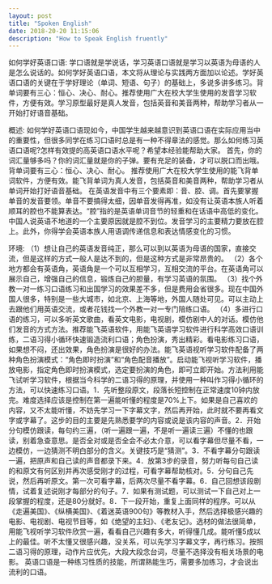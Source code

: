 ```yaml
---
layout: post
title: "Spoken English"
date: 2018-20-20 11:15:06 
description: "How to Speak English fruently"
---
```

如何学好英语口语:
学口语就是学说话，学习英语口语就是学习以英语为母语的人是怎么说话的。如何学好英语口语，本文将从理论与实践两方面加以论述。学好英语口语的关键在于学好理论（单词、短语、句子）的基础上，多说多讲多练习。背单词要有三心：恒心、决心、耐心。推荐使用广大在校大学生使用的发音学习软件，方便有效。学习原型最好是真人发音，包括英音和美音两种，帮助学习者从一开始打好语音基础。

概述:
如何学好英语口语现如今，中国学生越来越意识到英语口语在实际应用当中的重要性，但很多同学在练习口语时总是有一种不得章法的感觉。那么如何练习英语口语呢?怎样有效提的高英语口语水平呢？希望本经验能帮助大家。
首先，你的词汇量够多吗？你的词汇量就是你的子弹。要有充足的装备，才可以脱口而出哦。
背单词要有三心：恒心、决心、耐心。
推荐使用广大在校大学生使用的能飞背单词软件，方便有效。能飞背单词为真人发音，包括英音和美音两种，帮助学习者从单词开始打好语音基础。
在英语发音中有三个要素即：音、腔、调。首先要掌握单音的发音要领。单音不要搞得太细，因单音发得再准，如没有让英语本族人听着顺耳的腔也不能算表达。“腔”指的是英语单词音节的轻重和在话语中高低的变化。中国人说英语不地道的一个主要原因就是腔不到位。发音学习的主要精力要放在腔上。此外，你得学会英语本族人用语调传递信息和表达情感变化的习惯。

环境:
（1）想让自己的英语发音纯正，那么可以到以英语为母语的国家，直接交流，但是这样的方式一般人是达不到的，但是这种方式是非常昂贵的。
（2）各个地方都会有英语角，英语角是一个可以互相学习，互相交流的平台。在英语角可以展示自己，增强自己的信息，锻炼自己的胆量，有学习英语的氛围。
（3）找个外教一对一练习口语练习和出国学习的效果差不多，但是费用会省很多。现在中国外国人很多，特别是一些大城市，如北京、上海等地，外国人随处可见。可以主动上去跟他们用英语交流，或者花钱找一个外教一对一专门陪练口语。
（4）多进行口语的练习，可以多听英文歌曲，看英文电影，电视剧，模仿剧中人的对话。模仿他们发音的方式方法。推荐能飞英语软件，用能飞英语学习软件进行科学高效口语训练，二语习得小循环快速锻造流利口语；角色扮演，秀出精彩。看电影练习口语，如果想不闷，还出效果，角色扮演是很好的办法。能飞英语视听学习软件配备了两种角色扮演模式：“角色即时扮演”和“角色配音播放”。启动能飞视听学习软件，播放电影，指定角色即时扮演模式，选定要扮演的角色，即可立即开始。方法利用能飞试听学习软件，根据当今科学的二语习得的原理，并使用一种叫作习得小循环的方法，可以快速练习口语。1．先听整段原文，段落长短控制在正常速度10钟内放完。难度选择应该是控制在第一遍能听懂的程度是70%上下。如果是自己喜欢的内容，又不太能听懂，不妨先学习一下字幕文字，然后再开始，此时就不要再看文字或字幕了。这步的目的主要是先熟悉要学的内容或说是该内容的声音。2．开始分句模仿跟读，每句约三遍，（听一遍跟一遍，不是听一遍读三遍）不懂的也跟读，别着急查意思。是否全对或是否全会不必太介意，可以看字幕但尽量不看，一边模仿，一边猜测不明白部分的含义。关键技巧是“猜测”。3．不看字幕分句跟读一遍，把原声和自己读的声音都录下来。4．放第3步的录音，努力听每句自己读的和原文有何区别并再次感受刚才的过程，可看字幕帮助核对。5．分句自己先说，然后再听原文。第一次可看字幕，后两次尽量不看字幕。6．自己回想该段剧情，试着复述说刚才每部分的句子。7．如果有测试题，可以测试一下自己对上一段掌握的程度，还是80分就好。8．下一段开始，重复上面同样的程序。可以从《走遍美国》、《纵横美国》、《着迷英语900句》等教材入手，然后选择极感兴趣的电影、电视剧、电视节目等，如《绝望的主妇》、《老友记》。选材的做法很简单，用能飞视听学习软件欣赏一遍，看看自己兴趣有多大，听得懂几成。能听懂5成以上的最佳。听不太懂又很感兴趣，没关系，可以先学习字幕文字，再行练习。按照二语习得的原理，动作片应优先，大段大段念台词，尽量不选择没有相关场景的电影。
英语口语是一种练习性质的技能，所谓熟能生巧，需要多加练习，才会说出流利的口语。
